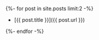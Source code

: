 ---
---
{%- for post in site.posts limit:2 -%}
 
* [{{ post.title }}]({{ post.url }})
 
{%- endfor -%}
